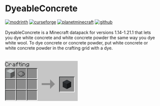 # DyeableConcrete
[<img alt="modrinth" height="56" src="https://cdn.jsdelivr.net/npm/@intergrav/devins-badges@3/assets/cozy/available/modrinth_vector.svg">](https://modrinth.com/datapack/dyeableconcrete)
[<img alt="curseforge" height="56" src="https://cdn.jsdelivr.net/npm/@intergrav/devins-badges@3/assets/cozy/available/curseforge_vector.svg">](https://www.curseforge.com/minecraft/data-packs/dyeableconcrete)
[<img alt="planetminecraft" height="56" src="https://misterpug51.github.io/images/available_on_planetminecraft_cozy_vector.svg">](https://www.planetminecraft.com/data-pack/dyeableconcrete/)
[<img alt="github" height="56" src="https://cdn.jsdelivr.net/npm/@intergrav/devins-badges@3/assets/cozy/available/github_vector.svg">](https://github.com/MISTERPUG51/DyableConcrete)
<br>
<br>
DyeableConcrete is a Minecraft datapack for versions 1.14-1.21.1 that lets you dye white concrete and white concrete powder the same way you dye white wool. To dye concrete or concrete powder, put white concrete or white concrete powder in the crafting grid with a dye.
<br>
<br>
<br>
![Crafting recipes](https://raw.githubusercontent.com/MISTERPUG51/DyableConcrete/main/screenshots/crafting.gif)

